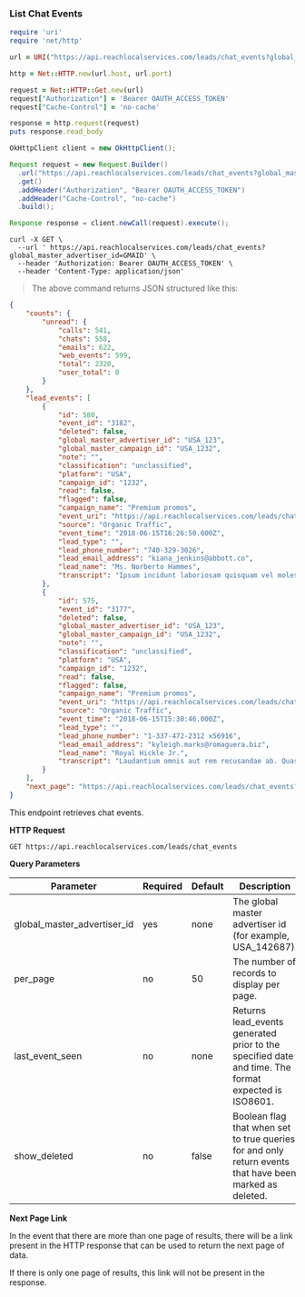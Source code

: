 ### List Chat Events

```ruby
require 'uri'
require 'net/http'

url = URI("https://api.reachlocalservices.com/leads/chat_events?global_master_advertiser_id=USA_58561")

http = Net::HTTP.new(url.host, url.port)

request = Net::HTTP::Get.new(url)
request["Authorization"] = 'Bearer OAUTH_ACCESS_TOKEN'
request["Cache-Control"] = 'no-cache'

response = http.request(request)
puts response.read_body
```

```java
OkHttpClient client = new OkHttpClient();

Request request = new Request.Builder()
  .url("https://api.reachlocalservices.com/leads/chat_events?global_master_advertiser_id=USA_58561")
  .get()
  .addHeader("Authorization", "Bearer OAUTH_ACCESS_TOKEN")
  .addHeader("Cache-Control", "no-cache")
  .build();

Response response = client.newCall(request).execute();
```

```shell
curl -X GET \
  --url ' https://api.reachlocalservices.com/leads/chat_events?global_master_advertiser_id=GMAID' \
  --header 'Authorization: Bearer OAUTH_ACCESS_TOKEN' \
  --header 'Content-Type: application/json'
```

> The above command returns JSON structured like this:

```json
{
    "counts": {
        "unread": {
            "calls": 541,
            "chats": 558,
            "emails": 622,
            "web_events": 599,
            "total": 2320,
            "user_total": 0
        }
    },
    "lead_events": [
        {
            "id": 580,
            "event_id": "3182",
            "deleted": false,
            "global_master_advertiser_id": "USA_123",
            "global_master_campaign_id": "USA_1232",
            "note": "",
            "classification": "unclassified",
            "platform": "USA",
            "campaign_id": "1232",
            "read": false,
            "flagged": false,
            "campaign_name": "Premium promos",
            "event_uri": "https://api.reachlocalservices.com/leads/chat_events/580",
            "source": "Organic Traffic",
            "event_time": "2018-06-15T16:26:50.000Z",
            "lead_type": "",
            "lead_phone_number": "740-329-3026",
            "lead_email_address": "kiana_jenkins@abbott.co",
            "lead_name": "Ms. Norberto Hammes",
            "transcript": "Ipsum incidunt laboriosam quisquam vel molestiae. Accusantium consectetur quos. Aut voluptatem cupiditate. Rerum ipsa ipsam."
        },
        {
            "id": 575,
            "event_id": "3177",
            "deleted": false,
            "global_master_advertiser_id": "USA_123",
            "global_master_campaign_id": "USA_1232",
            "note": "",
            "classification": "unclassified",
            "platform": "USA",
            "campaign_id": "1232",
            "read": false,
            "flagged": false,
            "campaign_name": "Premium promos",
            "event_uri": "https://api.reachlocalservices.com/leads/chat_events/575",
            "source": "Organic Traffic",
            "event_time": "2018-06-15T15:30:46.000Z",
            "lead_type": "",
            "lead_phone_number": "1-337-472-2312 x56916",
            "lead_email_address": "kyleigh.marks@romaguera.biz",
            "lead_name": "Royal Hickle Jr.",
            "transcript": "Laudantium omnis aut rem recusandae ab. Quasi culpa aspernatur itaque ut quisquam quidem placeat. Suscipit et facere minus vel. Cumque libero ut. Ut rem et beatae perspiciatis omnis."
        }
    ],
    "next_page": "https://api.reachlocalservices.com/leads/chat_events?global_master_advertiser_id=USA_123&per_page=50&last_event_seen=2018-06-13 02:19:5122&show_deleted=false"
}
```

This endpoint retrieves chat events.

**HTTP Request**

`GET https://api.reachlocalservices.com/leads/chat_events`

**Query Parameters**

Parameter | Required | Default | Description
--------- | -------- |-------- | -----------
global_master_advertiser_id | yes | none | The global master advertiser id (for example, USA_142687).
per_page | no | 50 | The number of records to display per page.
last_event_seen | no | none | Returns lead_events generated prior to the specified date and time. The format expected is ISO8601.
show_deleted | no | false | Boolean flag that when set to true queries for and only return events that have been marked as deleted.

**Next Page Link**

In the event that there are more than one page of results, there will be a link present in the HTTP response that can be used to return the next page of data.

If there is only one page of results, this link will not be present in the response.
